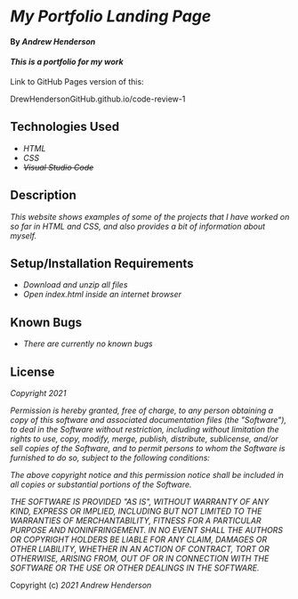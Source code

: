 # _My Portfolio Landing Page_

#### By _**Andrew Henderson**_

#### _This is a portfolio for my work_

Link to GitHub Pages version of this:

DrewHendersonGitHub.github.io/code-review-1

## Technologies Used

* _HTML_
* _CSS_
* _~~Visual Studio Code~~_

## Description

_This website shows examples of some of the projects that I have worked on so far in HTML and CSS, and also provides a bit of information about myself._

## Setup/Installation Requirements

* _Download and unzip all files_
* _Open index.html inside an internet browser_

## Known Bugs

* _There are currently no known bugs_

## License

_Copyright 2021 <Andrew Henderson>_

_Permission is hereby granted, free of charge, to any person obtaining a copy of this software and associated documentation files (the "Software"), to deal in the Software without restriction, including without limitation the rights to use, copy, modify, merge, publish, distribute, sublicense, and/or sell copies of the Software, and to permit persons to whom the Software is furnished to do so, subject to the following conditions:_

_The above copyright notice and this permission notice shall be included in all copies or substantial portions of the Software._

_THE SOFTWARE IS PROVIDED "AS IS", WITHOUT WARRANTY OF ANY KIND, EXPRESS OR IMPLIED, INCLUDING BUT NOT LIMITED TO THE WARRANTIES OF MERCHANTABILITY, FITNESS FOR A PARTICULAR PURPOSE AND NONINFRINGEMENT. IN NO EVENT SHALL THE AUTHORS OR COPYRIGHT HOLDERS BE LIABLE FOR ANY CLAIM, DAMAGES OR OTHER LIABILITY, WHETHER IN AN ACTION OF CONTRACT, TORT OR OTHERWISE, ARISING FROM, OUT OF OR IN CONNECTION WITH THE SOFTWARE OR THE USE OR OTHER DEALINGS IN THE SOFTWARE._

Copyright (c) _2021_ _Andrew Henderson_
